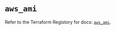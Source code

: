 # `aws_ami`

Refer to the Terraform Registory for docs: [`aws_ami`](https://www.terraform.io/docs/providers/aws/r/ami).
